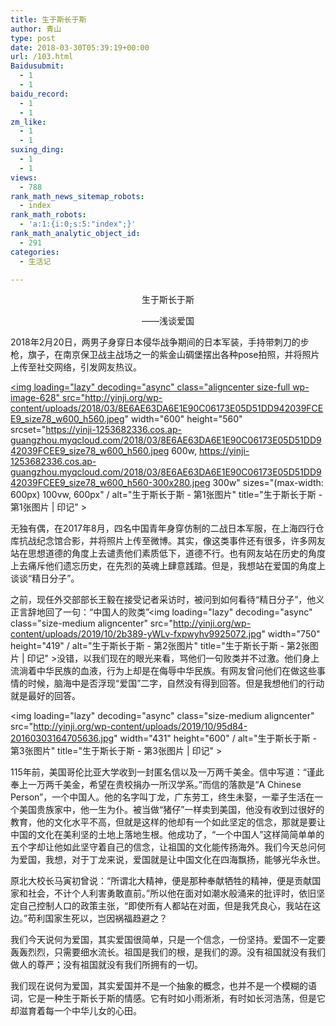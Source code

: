 ```yaml
---
title: 生于斯长于斯
author: 青山
type: post
date: 2018-03-30T05:39:19+00:00
url: /103.html
Baidusubmit:
  - 1
  - 1
baidu_record:
  - 1
  - 1
zm_like:
  - 1
  - 1
suxing_ding:
  - 1
  - 1
views:
  - 788
rank_math_news_sitemap_robots:
  - index
rank_math_robots:
  - 'a:1:{i:0;s:5:"index";}'
rank_math_analytic_object_id:
  - 291
categories:
  - 生活记

---
```

<p style="text-align: center;">
  生于斯长于斯
</p>

<p style="text-align: center;">
  ——浅谈爱国
</p>

2018年2月20日，两男子身穿日本侵华战争期间的日本军装，手持带刺刀的步枪，旗子，在南京保卫战主战场之一的紫金山碉堡摆出各种pose拍照，并将照片上传至社交网络，引发网友热议。

<a href="http://yinji.org/103.html/8e6ae63da6e1e90c06173e05d51dd942039fcee9_size78_w600_h560/" rel="attachment wp-att-628"><img loading="lazy" decoding="async" class="aligncenter size-full wp-image-628" src="http://yinji.org/wp-content/uploads/2018/03/8E6AE63DA6E1E90C06173E05D51DD942039FCEE9_size78_w600_h560.jpeg" width="600" height="560" srcset="https://yinji-1253682336.cos.ap-guangzhou.myqcloud.com/2018/03/8E6AE63DA6E1E90C06173E05D51DD942039FCEE9_size78_w600_h560.jpeg 600w, https://yinji-1253682336.cos.ap-guangzhou.myqcloud.com/2018/03/8E6AE63DA6E1E90C06173E05D51DD942039FCEE9_size78_w600_h560-300x280.jpeg 300w" sizes="(max-width: 600px) 100vw, 600px" / alt="生于斯长于斯 - 第1张图片" title="生于斯长于斯 - 第1张图片 | 印记" ></a>

无独有偶，在2017年8月，四名中国青年身穿仿制的二战日本军服，在上海四行仓库抗战纪念馆合影，并将照片上传至微博。其实，像这类事件还有很多，许多网友站在思想道德的角度上去谴责他们素质低下，道德不行。也有网友站在历史的角度上去痛斥他们遗忘历史，在先烈的英魂上肆意践踏。但是，我想站在爱国的角度上谈谈“精日分子”。

之前，现任外交部部长王毅在接受记者采访时，被问到如何看待“精日分子”，他义正言辞地回了一句：“中国人的败类”<img loading="lazy" decoding="async" class="size-medium aligncenter" src="http://yinji.org/wp-content/uploads/2019/10/2b389-yWLv-fxpwyhv9925072.jpg" width="750" height="419" / alt="生于斯长于斯 - 第2张图片" title="生于斯长于斯 - 第2张图片 | 印记" >没错，以我们现在的眼光来看，骂他们一句败类并不过激。他们身上流淌着中华民族的血液，行为上却是在侮辱中华民族。有网友曾问他们在做这些事情的时候，脑海中是否浮现“爱国”二字，自然没有得到回答。但是我想他们的行动就是最好的回答。

<img loading="lazy" decoding="async" class="size-medium aligncenter" src="http://yinji.org/wp-content/uploads/2019/10/95d84-20160303164705636.jpg" width="431" height="600" / alt="生于斯长于斯 - 第3张图片" title="生于斯长于斯 - 第3张图片 | 印记" >

115年前，美国哥伦比亚大学收到一封匿名信以及一万两千美金。信中写道：“谨此奉上一万两千美金，希望在贵校捐办一所汉学系。”而信的落款是“A Chinese Person”，一个中国人。他的名字叫丁龙，广东劳工，终生未娶，一辈子生活在一个美国贵族家中，他一生为仆。被当做“猪仔”一样卖到美国，他没有收到过很好的教育，他的文化水平不高，但就是这样的他却有一个如此坚定的信念，那就是要让中国的文化在美利坚的土地上落地生根。他成功了，“一个中国人”这样简简单单的五个字却让他如此坚守着自己的信念，让祖国的文化能传扬海外。我们今天总问何为爱国，我想，对于丁龙来说，爱国就是让中国文化在四海飘扬，能够光华永世。

原北大校长马寅初曾说：“所谓北大精神，便是那种奉献牺牲的精神，便是贡献国家和社会，不计个人利害勇敢直前。”所以他在面对如潮水般涌来的批评时，依旧坚定自己控制人口的政策主张，“即使所有人都站在对面，但是我凭良心，我站在这边。”苟利国家生死以，岂因祸福趋避之？

我们今天说何为爱国，其实爱国很简单，只是一个信念，一份坚持。爱国不一定要轰轰烈烈，只需要细水流长。祖国是我们的根，是我们的源。没有祖国就没有我们做人的尊严；没有祖国就没有我们所拥有的一切。

我们现在说何为爱国，其实爱国并不是一个抽象的概念，也并不是一个模糊的语词，它是一种生于斯长于斯的情感。它有时如小雨淅淅，有时如长河浩荡，但是它却滋育着每一个中华儿女的心田。